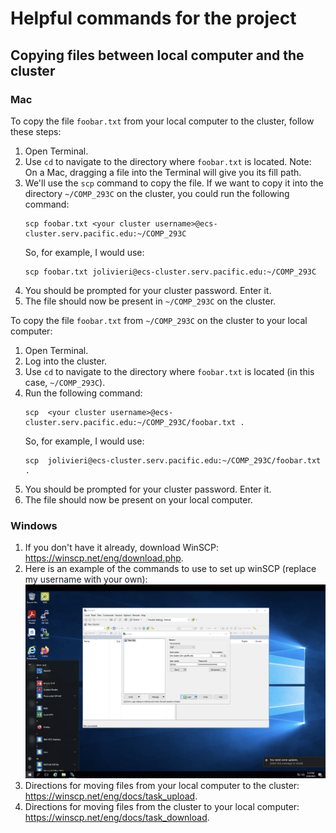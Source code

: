 # Helpful commands for the project

## Copying files between local computer and the cluster

### Mac

To copy the file `foobar.txt` from your local computer to the cluster, follow these steps:

1. Open Terminal.
1. Use `cd` to navigate to the directory where `foobar.txt` is located. Note: On a Mac, dragging a file into the Terminal will give you its fill path.
1. We'll use the `scp` command to copy the file. If we want to copy it into the directory `~/COMP_293C` on the cluster, you could run the following command:
   ```
   scp foobar.txt <your cluster username>@ecs-cluster.serv.pacific.edu:~/COMP_293C
   ```
   So, for example, I would use:
   ```
   scp foobar.txt jolivieri@ecs-cluster.serv.pacific.edu:~/COMP_293C
   ```
1. You should be prompted for your cluster password. Enter it. 
1. The file should now be present in `~/COMP_293C` on the cluster.

To copy the file `foobar.txt` from `~/COMP_293C` on the cluster to your local computer:
1. Open Terminal. 
1. Log into the cluster.
1. Use `cd` to navigate to the directory where `foobar.txt` is located (in this case, `~/COMP_293C`).
1. Run the following command:
   ```
   scp  <your cluster username>@ecs-cluster.serv.pacific.edu:~/COMP_293C/foobar.txt .
   ```
   So, for example, I would use:
   ```
   scp  jolivieri@ecs-cluster.serv.pacific.edu:~/COMP_293C/foobar.txt .
   ```
1. You should be prompted for your cluster password. Enter it. 
1. The file should now be present on your local computer. 

### Windows

1. If you don't have it already, download WinSCP: https://winscp.net/eng/download.php. 
2. Here is an example of the commands to use to set up winSCP (replace my username with your own):
   ![input parameters for winSCP](winSCP2.png)
3. Directions for moving files from your local computer to the cluster: https://winscp.net/eng/docs/task_upload.
4. Directions for moving files from the cluster to your local computer: https://winscp.net/eng/docs/task_download. 
